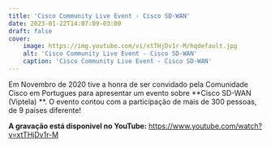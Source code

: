 ```yaml
---
title: 'Cisco Community Live Event - Cisco SD-WAN'
date: 2023-01-22T14:07:09-03:00
draft: false
cover:
    image: https://img.youtube.com/vi/xtTHjDv1r-M/hqdefault.jpg
    alt: 'Cisco Community Live Event - Cisco SD-WAN'
    caption: 'Cisco Community Live Event - Cisco SD-WAN'
---
```


Em Novembro de 2020 tive a honra de ser convidado pela Comunidade Cisco em Portugues para apresentar um evento sobre **Cisco SD-WAN (Viptela) **. O evento contou com a participação de mais de 300 pessoas, de 9 países diferente!

**A gravação está disponivel no YouTube:** 
https://www.youtube.com/watch?v=xtTHjDv1r-M
